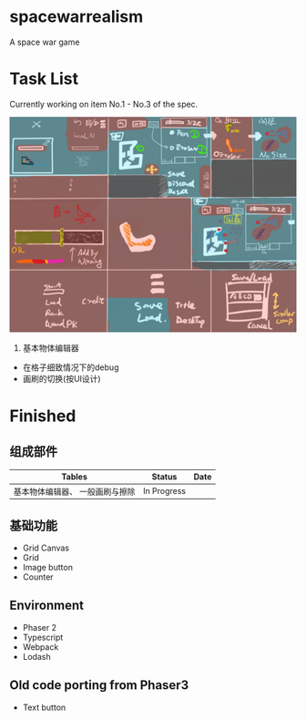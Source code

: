 # spacewarrealism
A space war game

# Task List

Currently working on item No.1 - No.3 of the spec.

![Specification](/assets/spec/实派宇宙III.png "Specification")

1. 基本物体编辑器

* 在格子细致情况下的debug
* 画刷的切换(按UI设计)

# Finished

## 组成部件

| Tables | Status 	| Date
| ------ | ------ 	| ---
| 基本物体编辑器、	一般画刷与擦除	| In Progress

## 基础功能

* Grid Canvas 			
* Grid			
* Image button 	
* Counter		

## Environment

* Phaser 2 			
* Typescript 		
* Webpack 			
* Lodash			

## Old code porting from Phaser3

* Text button
